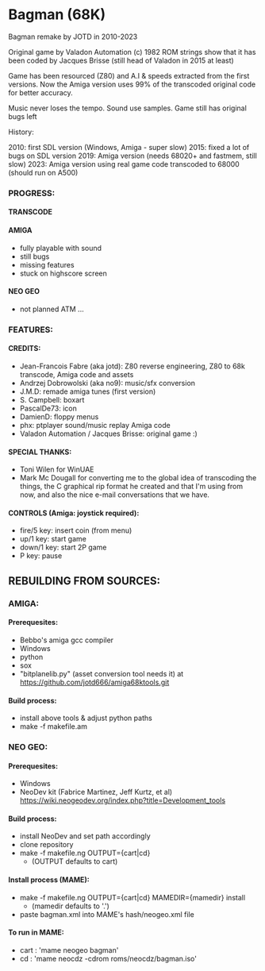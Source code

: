 # Bagman (68K)

Bagman remake by JOTD in 2010-2023

Original game by Valadon Automation (c) 1982
ROM strings show that it has been coded by Jacques Brisse (still head of Valadon in 2015 at least)

Game has been resourced (Z80) and A.I & speeds extracted from the first versions. Now the Amiga version
uses 99% of the transcoded original code for better accuracy.

Music never loses the tempo.
Sound use samples.
Game still has original bugs left

History: 

2010: first SDL version (Windows, Amiga - super slow)
2015: fixed a lot of bugs on SDL version
2019: Amiga version (needs 68020+ and fastmem, still slow)
2023: Amiga version using real game code transcoded to 68000 (should run on A500)


### PROGRESS:

#### TRANSCODE


#### AMIGA

- fully playable with sound
- still bugs
- missing features
- stuck on highscore screen

#### NEO GEO

- not planned ATM ...

### FEATURES:

#### CREDITS:

- Jean-Francois Fabre (aka jotd): Z80 reverse engineering, Z80 to 68k transcode, Amiga code and assets
- Andrzej Dobrowolski (aka no9): music/sfx conversion
- J.M.D: remade amiga tunes (first version)
- S. Campbell: boxart
- PascalDe73: icon
- DamienD: floppy menus
- phx: ptplayer sound/music replay Amiga code
- Valadon Automation / Jacques Brisse: original game :)

#### SPECIAL THANKS:

- Toni Wilen for WinUAE
- Mark Mc Dougall for converting me to the global idea of transcoding the things,
  the C graphical rip format he created and that I'm using from now, and also
  the nice e-mail conversations that we have.
  
#### CONTROLS (Amiga: joystick required):

- fire/5 key: insert coin (from menu)
- up/1 key: start game
- down/1 key: start 2P game
- P key: pause

## REBUILDING FROM SOURCES:

### AMIGA:

#### Prerequesites:

- Bebbo's amiga gcc compiler
- Windows
- python
- sox
- "bitplanelib.py" (asset conversion tool needs it) at https://github.com/jotd666/amiga68ktools.git

#### Build process:

- install above tools & adjust python paths
- make -f makefile.am

### NEO GEO:

#### Prerequesites:

- Windows
- NeoDev kit (Fabrice Martinez, Jeff Kurtz, et al)  
  https://wiki.neogeodev.org/index.php?title=Development_tools

#### Build process:

- install NeoDev and set path accordingly
- clone repository
- make -f makefile.ng OUTPUT={cart|cd}
  - (OUTPUT defaults to cart)
  
#### Install process (MAME):

- make -f makefile.ng OUTPUT={cart|cd} MAMEDIR={mamedir} install
  - (mamedir defaults to '.')
- paste bagman.xml into MAME's hash/neogeo.xml file

#### To run in MAME:

- cart : 'mame neogeo bagman'
- cd : 'mame neocdz -cdrom roms/neocdz/bagman.iso'
  
